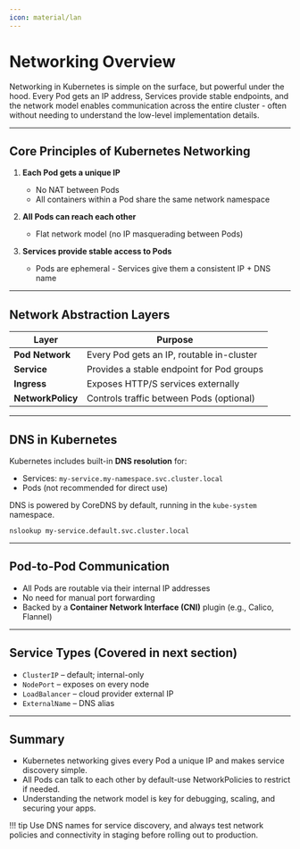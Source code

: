 ```yaml
---
icon: material/lan
---
```


<h1>Networking Overview</h1>

Networking in Kubernetes is simple on the surface, but powerful under the hood. Every Pod gets an IP address, Services provide stable endpoints, and the network model enables communication across the entire cluster - often without needing to understand the low-level implementation details.

---

<h2>Core Principles of Kubernetes Networking</h2>

1. <strong>Each Pod gets a unique IP</strong>
   - No NAT between Pods
   - All containers within a Pod share the same network namespace

2. <strong>All Pods can reach each other</strong>
   - Flat network model (no IP masquerading between Pods)

3. <strong>Services provide stable access to Pods</strong>
   - Pods are ephemeral - Services give them a consistent IP + DNS name

---

<h2>Network Abstraction Layers</h2>

| Layer        | Purpose                                   |
|--------------|--------------------------------------------|
| <strong>Pod Network</strong> | Every Pod gets an IP, routable in-cluster |
| <strong>Service</strong>      | Provides a stable endpoint for Pod groups |
| <strong>Ingress</strong>      | Exposes HTTP/S services externally       |
| <strong>NetworkPolicy</strong>| Controls traffic between Pods (optional) |

---

<h2>DNS in Kubernetes</h2>

Kubernetes includes built-in **DNS resolution** for:

- Services: `my-service.my-namespace.svc.cluster.local`
- Pods (not recommended for direct use)

DNS is powered by CoreDNS by default, running in the `kube-system` namespace.

```shell
nslookup my-service.default.svc.cluster.local
```

---

## Pod-to-Pod Communication

- All Pods are routable via their internal IP addresses
- No need for manual port forwarding
- Backed by a **Container Network Interface (CNI)** plugin (e.g., Calico, Flannel)

---

## Service Types (Covered in next section)

- `ClusterIP` – default; internal-only
- `NodePort` – exposes on every node
- `LoadBalancer` – cloud provider external IP
- `ExternalName` – DNS alias

---

<h2>Summary</h2>

- Kubernetes networking gives every Pod a unique IP and makes service discovery simple.
- All Pods can talk to each other by default-use NetworkPolicies to restrict if needed.
- Understanding the network model is key for debugging, scaling, and securing your apps.

!!! tip
    Use DNS names for service discovery, and always test network policies and connectivity in staging before rolling out to production.